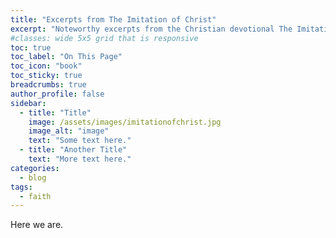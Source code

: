 ```yaml
---
title: "Excerpts from The Imitation of Christ"
excerpt: "Noteworthy excerpts from the Christian devotional The Imitation of Christ by Thomas à Kempis."
#classes: wide 5x5 grid that is responsive
toc: true
toc_label: "On This Page"
toc_icon: "book"
toc_sticky: true
breadcrumbs: true
author_profile: false
sidebar:
  - title: "Title"
    image: /assets/images/imitationofchrist.jpg
    image_alt: "image"
    text: "Some text here."
  - title: "Another Title"
    text: "More text here."
categories:
  - blog
tags:
  - faith
---
```


<style>
    .sidebar {
        opacity: 1;
    }
</style>

Here we are.
